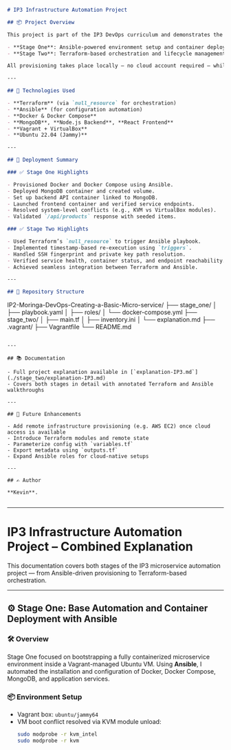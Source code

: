 

```markdown
# IP3 Infrastructure Automation Project

## 📦 Project Overview

This project is part of the IP3 DevOps curriculum and demonstrates the automation of a containerized microservice application inside a Vagrant-managed Ubuntu VM. It is completed in two stages:

- **Stage One**: Ansible-powered environment setup and container deployment.
- **Stage Two**: Terraform-based orchestration and lifecycle management of the Ansible workflow.

All provisioning takes place locally — no cloud account required — while maintaining infrastructure-as-code principles.

---

## 🔧 Technologies Used

- **Terraform** (via `null_resource` for orchestration)
- **Ansible** (for configuration automation)
- **Docker & Docker Compose**
- **MongoDB**, **Node.js Backend**, **React Frontend**
- **Vagrant + VirtualBox**
- **Ubuntu 22.04 (Jammy)**

---

## 🚀 Deployment Summary

### ✅ Stage One Highlights

- Provisioned Docker and Docker Compose using Ansible.
- Deployed MongoDB container and created volume.
- Set up backend API container linked to MongoDB.
- Launched frontend container and verified service endpoints.
- Resolved system-level conflicts (e.g., KVM vs VirtualBox modules).
- Validated `/api/products` response with seeded items.

### ✅ Stage Two Highlights

- Used Terraform’s `null_resource` to trigger Ansible playbook.
- Implemented timestamp-based re-execution using `triggers`.
- Handled SSH fingerprint and private key path resolution.
- Verified service health, container status, and endpoint reachability.
- Achieved seamless integration between Terraform and Ansible.

---

## 📂 Repository Structure

```
IP2-Moringa-DevOps-Creating-a-Basic-Micro-service/
├── stage_one/
│   ├── playbook.yaml
│   ├── roles/
│   └── docker-compose.yml
├── stage_two/
│   ├── main.tf
│   ├── inventory.ini
│   └── explanation.md
├── .vagrant/
├── Vagrantfile
└── README.md
```

---

## 📚 Documentation

- Full project explanation available in [`explanation-IP3.md`](./stage_two/explanation-IP3.md)
- Covers both stages in detail with annotated Terraform and Ansible walkthroughs

---

## 🌱 Future Enhancements

- Add remote infrastructure provisioning (e.g. AWS EC2) once cloud access is available
- Introduce Terraform modules and remote state
- Parameterize config with `variables.tf`
- Export metadata using `outputs.tf`
- Expand Ansible roles for cloud-native setups

---

## ✍️ Author

**Kevin**.


```

---

# IP3 Infrastructure Automation Project – Combined Explanation

This documentation covers both stages of the IP3 microservice automation project — from Ansible-driven provisioning to Terraform-based orchestration.

---

## ⚙️ Stage One: Base Automation and Container Deployment with Ansible

### 🛠️ Overview

Stage One focused on bootstrapping a fully containerized microservice environment inside a Vagrant-managed Ubuntu VM. Using **Ansible**, I automated the installation and configuration of Docker, Docker Compose, MongoDB, and application services.

### 📦 Environment Setup

- Vagrant box: `ubuntu/jammy64`
- VM boot conflict resolved via KVM module unload:
  ```bash
  sudo modprobe -r kvm_intel
  sudo modprobe -r kvm
  ```

